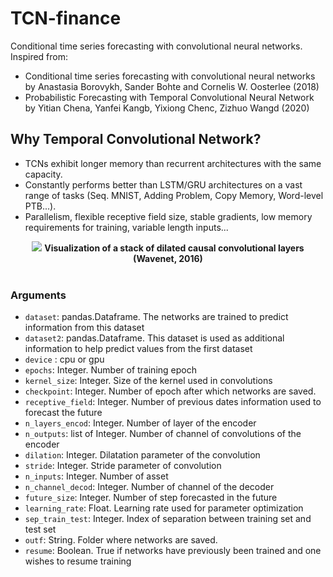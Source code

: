 # TCN-finance
Conditional time series forecasting with convolutional neural networks.
Inspired from:
- Conditional time series forecasting with convolutional neural networks by Anastasia Borovykh, Sander Bohte and Cornelis W. Oosterlee (2018)
- Probabilistic Forecasting with Temporal Convolutional Neural Network by Yitian Chena, Yanfei Kangb, Yixiong Chenc, Zizhuo Wangd (2020)

## Why Temporal Convolutional Network?

- TCNs exhibit longer memory than recurrent architectures with the same capacity.
- Constantly performs better than LSTM/GRU architectures on a vast range of tasks (Seq. MNIST, Adding Problem, Copy Memory, Word-level PTB...).
- Parallelism, flexible receptive field size, stable gradients, low memory requirements for training, variable length inputs...

<p align="center">
  <img src="misc/Dilated_Conv.png">
  <b>Visualization of a stack of dilated causal convolutional layers (Wavenet, 2016)</b><br><br>
</p>

### Arguments
- `dataset`: pandas.Dataframe. The networks are trained to predict information from this dataset
- `dataset2`: pandas.Dataframe. This dataset is used as additional information to help predict values from the first dataset
- `device` : cpu or gpu
- `epochs`: Integer. Number of training epoch
- `kernel_size`: Integer. Size of the kernel used in convolutions
- `checkpoint`: Integer. Number of epoch after which networks are saved.
- `receptive_field`: Integer. Number of previous dates information used to forecast the future
- `n_layers_encod`: Integer. Number of layer of the encoder
- `n_outputs`: list of Integer. Number of channel of convolutions of the encoder
- `dilation`: Integer. Dilatation parameter of the convolution
- `stride`: Integer. Stride parameter of convolution
- `n_inputs`: Integer. Number of asset 
- `n_channel_decod`: Integer. Number of channel of the decoder
- `future_size`: Integer. Number of step forecasted in the future
- `learning_rate`: Float. Learning rate used for parameter optimization
- `sep_train_test`: Integer. Index of separation between training set and test set
- `outf`: String. Folder where networks are saved.
- `resume`: Boolean. True if networks have previously been trained and one wishes to resume training


